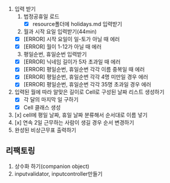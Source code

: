 
1. 입력 받기
    1) 법정공휴일 로드
        - [x] resource폴더에 holidays.md 입력받기
    2) 월과 시작 요일 입력받기(44min)
    - [x] [ERROR] 시작 요일이 일-토가 아닐 때 에러
    - [x] [ERROR] 월이 1-12가 아닐 때 에러
    3) 평일순번, 휴일순번 입력받기
    - [x] [ERROR] 닉네임 길이가 5자 초과일 때 에러
    - [x] [ERROR] 평일순번, 휴일순번 각각 이름 중복일 때 에러
    - [x] [ERROR] 평일순번, 휴일순번 각각 4명 미만일 경우 에러
    - [x] [ERROR] 평일순번, 휴일순번 각각 35명 초과일 경우 에러
2. 입력된 월에 따라 알맞은 길이로 Cell로 구성된 날짜 리스트 생성하기
   - [x] 각 달의 마지막 일 구하기
   - [x] Cell 클래스 생성
3. [x] cell에 평일 날짜, 휴일 날짜 분류해서 순서대로 이름 넣기
4. [x] 연속 2일 근무하는 사람이 생길 경우 순서 변경하기
5. 완성된 비상근무표 출력하기

## 리팩토링
1. 상수화 하기(companion object)
2. inputvalidator, inputcontroller만들기